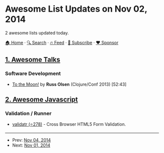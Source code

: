 # Awesome List Updates on Nov 02, 2014

2 awesome lists updated today.

[🏠 Home](/README.md) · [🔍 Search](https://www.trackawesomelist.com/search/) · [🔥 Feed](https://www.trackawesomelist.com/rss.xml) · [📮 Subscribe](https://trackawesomelist.us17.list-manage.com/subscribe?u=d2f0117aa829c83a63ec63c2f&id=36a103854c) · [❤️  Sponsor](https://github.com/sponsors/theowenyoung)



## [1. Awesome Talks](/content/JanVanRyswyck/awesome-talks/README.md)

### Software Development

*   [To the Moon!](https://www.youtube.com/watch?v=4Sso4HtvJsw) by **Russ Olsen** (Clojure/Conf 2013) \[52:43]

## [2. Awesome Javascript](/content/sorrycc/awesome-javascript/README.md)

### Validation / Runner

*   [validatr (⭐278)](https://github.com/jaymorrow/validatr/) - Cross Browser HTML5 Form Validation.

---

- Prev: [Nov 04, 2014](/content/2014/11/04/README.md)
- Next: [Nov 01, 2014](/content/2014/11/01/README.md)
